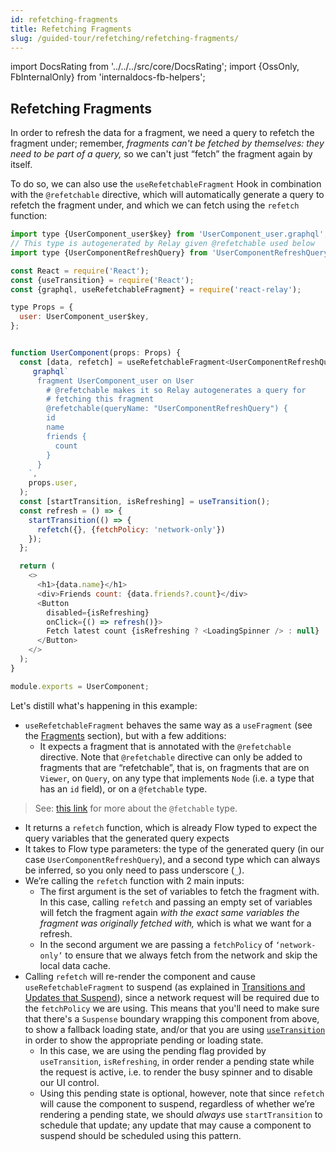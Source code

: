 ```yaml
---
id: refetching-fragments
title: Refetching Fragments
slug: /guided-tour/refetching/refetching-fragments/
---
```


import DocsRating from '../../../src/core/DocsRating';
import {OssOnly, FbInternalOnly} from 'internaldocs-fb-helpers';



## Refetching Fragments

In order to refresh the data for a fragment, we need a query to refetch the fragment under; remember, *fragments can't be fetched by themselves: they need to be part of a query,* so we can't just “fetch” the fragment again by itself.

To do so, we can also use the `useRefetchableFragment` Hook in combination with the `@refetchable` directive, which will automatically generate a query to refetch the fragment under, and which we can fetch using the `refetch` function:

```js
import type {UserComponent_user$key} from 'UserComponent_user.graphql';
// This type is autogenerated by Relay given @refetchable used below
import type {UserComponentRefreshQuery} from 'UserComponentRefreshQuery.graphql';

const React = require('React');
const {useTransition} = require('React');
const {graphql, useRefetchableFragment} = require('react-relay');

type Props = {
  user: UserComponent_user$key,
};


function UserComponent(props: Props) {
  const [data, refetch] = useRefetchableFragment<UserComponentRefreshQuery, _>(
     graphql`
      fragment UserComponent_user on User
        # @refetchable makes it so Relay autogenerates a query for
        # fetching this fragment
        @refetchable(queryName: "UserComponentRefreshQuery") {
        id
        name
        friends {
          count
        }
      }
    `,
    props.user,
  );
  const [startTransition, isRefreshing] = useTransition();
  const refresh = () => {
    startTransition(() => {
      refetch({}, {fetchPolicy: 'network-only'})
    });
  };

  return (
    <>
      <h1>{data.name}</h1>
      <div>Friends count: {data.friends?.count}</div>
      <Button
        disabled={isRefreshing}
        onClick={() => refresh()}>
        Fetch latest count {isRefreshing ? <LoadingSpinner /> : null}
      </Button>
    </>
  );
}

module.exports = UserComponent;
```

Let's distill what's happening in this example:

* `useRefetchableFragment` behaves the same way as a `useFragment` (see the [Fragments](../../rendering/fragments/) section), but with a few additions:
    * It expects a fragment that is annotated with the `@refetchable` directive. Note that  `@refetchable` directive can only be added to fragments that are “refetchable”, that is, on fragments that are on `Viewer`, on `Query`, on any type that implements `Node` (i.e. a type that has an `id` field), or on a `@fetchable` type.

<FbInternalOnly>

> See: [this link](https://fb.workplace.com/groups/graphql.fyi/permalink/1539541276187011/) for more about the `@fetchable` type.

</FbInternalOnly>

* It returns a `refetch` function, which is already  Flow typed to expect the query variables that the generated query expects
* It takes to Flow type parameters: the type of the generated query (in our case  `UserComponentRefreshQuery`), and a second type which can always be inferred, so you only need to pass underscore (`_`).
* We’re calling the `refetch` function with 2 main inputs:
    * The first argument is the set of variables to fetch the fragment with. In this case, calling `refetch` and passing an empty set of variables will fetch the fragment again *with the exact same variables the fragment was originally fetched with,* which is what we want for a refresh.
    * In the second argument we are passing a `fetchPolicy` of `‘network-only’` to ensure that we always fetch from the network and skip the local data cache.
* Calling `refetch` will re-render the component and cause `useRefetchableFragment` to suspend (as explained in [Transitions and Updates that Suspend](../../rendering/loading-states/)), since a network request will be required due to the `fetchPolicy` we are using. This means that you'll need to make sure that there's a `Suspense` boundary wrapping this component from above, to show a fallback loading state, and/or that you are using [`useTransition`](https://reactjs.org/docs/concurrent-mode-patterns.html#transitions) in order to show the appropriate pending or loading state.
    * In this case, we are using the pending flag provided by `useTransition`, `isRefreshing`, in order render a pending state while the request is active, i.e. to render the busy spinner and to disable our UI control.
    * Using this pending state is optional, however, note that since `refetch` will cause the component to suspend, regardless of whether we’re rendering a pending state, we should *always* use `startTransition` to schedule that update; any update that may cause a component to suspend should be scheduled using this pattern.



<DocsRating />

